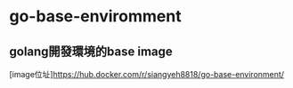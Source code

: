 # go-base-enviromment

golang開發環境的base image
------
[image位址]<https://hub.docker.com/r/siangyeh8818/go-base-environment/>
